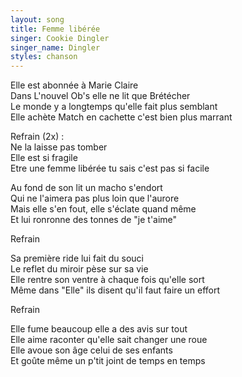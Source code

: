 ```yaml
---
layout: song
title: Femme libérée
singer: Cookie Dingler
singer_name: Dingler
styles: chanson
---
```

  
Elle est abonnée à Marie Claire  
Dans L'nouvel Ob's elle ne lit que Brétécher  
Le monde y a longtemps qu'elle fait plus semblant  
Elle achète Match en cachette c'est bien plus marrant  
  
Refrain (2x) :  
Ne la laisse pas tomber  
Elle est si fragile  
Etre une femme libérée tu sais c'est pas si facile  
  
Au fond de son lit un macho s'endort  
Qui ne l'aimera pas plus loin que l'aurore  
Mais elle s'en fout, elle s'éclate quand même  
Et lui ronronne des tonnes de "je t'aime"  
  
Refrain  
  
Sa première ride lui fait du souci  
Le reflet du miroir pèse sur sa vie  
Elle rentre son ventre à chaque fois qu'elle sort  
Même dans "Elle" ils disent qu'il faut faire un effort  
  
Refrain  
  
Elle fume beaucoup elle a des avis sur tout  
Elle aime raconter qu'elle sait changer une roue  
Elle avoue son âge celui de ses enfants  
Et goûte même un p'tit joint de temps en temps  

